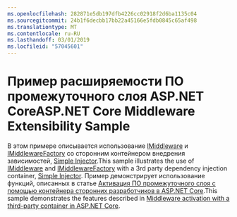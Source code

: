 ```yaml
---
ms.openlocfilehash: 282871e5db197dfb4226cc02918f2d6ba1135c04
ms.sourcegitcommit: 24b1f6decbb17bb22a45166e5fdb0845c65af498
ms.translationtype: MT
ms.contentlocale: ru-RU
ms.lasthandoff: 03/01/2019
ms.locfileid: "57045601"
---
```

# <a name="aspnet-core-middleware-extensibility-sample"></a><span data-ttu-id="cd306-101">Пример расширяемости ПО промежуточного слоя ASP.NET Core</span><span class="sxs-lookup"><span data-stu-id="cd306-101">ASP.NET Core Middleware Extensibility Sample</span></span>

<span data-ttu-id="cd306-102">В этом примере описывается использование [IMiddleware](https://docs.microsoft.com/dotnet/api/microsoft.aspnetcore.http.imiddleware) и [IMiddlewareFactory](https://docs.microsoft.com/dotnet/api/microsoft.aspnetcore.http.imiddlewarefactory) со сторонним контейнером внедрения зависимостей, [Simple Injector](https://simpleinjector.org).</span><span class="sxs-lookup"><span data-stu-id="cd306-102">This sample illustrates the use of [IMiddleware](https://docs.microsoft.com/dotnet/api/microsoft.aspnetcore.http.imiddleware) and [IMiddlewareFactory](https://docs.microsoft.com/dotnet/api/microsoft.aspnetcore.http.imiddlewarefactory) with a 3rd party dependency injection container, [Simple Injector](https://simpleinjector.org).</span></span> <span data-ttu-id="cd306-103">Пример демонстрирует использование функций, описанных в статье [Активация ПО промежуточного слоя с помощью контейнера сторонних разработчиков в ASP.NET Core](https://docs.microsoft.com/aspnet/core/fundamentals/middleware/extensibility-third-party-container).</span><span class="sxs-lookup"><span data-stu-id="cd306-103">This sample demonstrates the features described in [Middleware activation with a third-party container in ASP.NET Core](https://docs.microsoft.com/aspnet/core/fundamentals/middleware/extensibility-third-party-container).</span></span>
